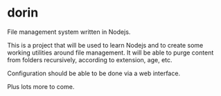 dorin
=====

File management system written in Nodejs.

This is a project that will be used to learn Nodejs and to create some working utilities around file management. It will be able to purge content from folders recursively, according to extension, age, etc.

Configuration should be able to be done via a web interface.

Plus lots more to come. 
